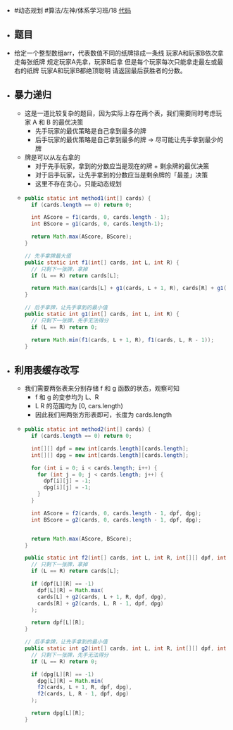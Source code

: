 - #动态规划 #算法/左神/体系学习班/18 [代码](https://github.com/singee-study/algorithm-java/blob/master/zuo-algorithm-2020/class18/Code02.java)
- ## 题目
- 给定一个整型数组arr，代表数值不同的纸牌排成一条线
  玩家A和玩家B依次拿走每张纸牌
  规定玩家A先拿，玩家B后拿
  但是每个玩家每次只能拿走最左或最右的纸牌
  玩家A和玩家B都绝顶聪明
  请返回最后获胜者的分数。
- ## 暴力递归
	- 这是一道比较复杂的题目，因为实际上存在两个表，我们需要同时考虑玩家 A 和 B 的最优决策
		- 先手玩家的最优策略是自己拿到最多的牌
		- 后手玩家的最优策略是自己拿到最多的牌 -> 尽可能让先手拿到最少的牌
	- 牌是可以从左右拿的
		- 对于先手玩家，拿到的分数应当是现在的牌 + 剩余牌的最优决策
		- 对于后手玩家，让先手拿到的分数应当是剩余牌的「最差」决策
		- 这里不存在贪心，只能动态规划
	- ```java
	  public static int method1(int[] cards) {
	    if (cards.length == 0) return 0;
	  
	    int AScore = f1(cards, 0, cards.length - 1);
	    int BScore = g1(cards, 0, cards.length-1);
	  
	    return Math.max(AScore, BScore);
	  }
	  
	  // 先手拿牌最大值
	  public static int f1(int[] cards, int L, int R) {
	    // 只剩下一张牌，拿掉
	    if (L == R) return cards[L];
	  
	    return Math.max(cards[L] + g1(cards, L + 1, R), cards[R] + g1(cards, L, R - 1));
	  }
	  
	  // 后手拿牌，让先手拿到的最小值
	  public static int g1(int[] cards, int L, int R) {
	    // 只剩下一张牌，先手无法得分
	    if (L == R) return 0;
	  
	    return Math.min(f1(cards, L + 1, R), f1(cards, L, R - 1));
	  }
	  ```
- ## 利用表缓存改写
	- 我们需要两张表来分别存储 f 和 g 函数的状态，观察可知
		- f 和 g 的变参均为 L、R
		- L R 的范围均为 [0, cars.length)
		- 因此我们用两张方形表即可，长度为 cards.length
	- ```java
	  public static int method2(int[] cards) {
	    if (cards.length == 0) return 0;
	  
	    int[][] dpf = new int[cards.length][cards.length];
	    int[][] dpg = new int[cards.length][cards.length];
	  
	    for (int i = 0; i < cards.length; i++) {
	      for (int j = 0; j < cards.length; j++) {
	        dpf[i][j] = -1;
	        dpg[i][j] = -1;
	      }
	    }
	  
	    int AScore = f2(cards, 0, cards.length - 1, dpf, dpg);
	    int BScore = g2(cards, 0, cards.length - 1, dpf, dpg);
	  
	  
	    return Math.max(AScore, BScore);
	  }
	  
	  public static int f2(int[] cards, int L, int R, int[][] dpf, int[][] dpg) {
	    // 只剩下一张牌，拿掉
	    if (L == R) return cards[L];
	  
	    if (dpf[L][R] == -1)
	      dpf[L][R] = Math.max(
	      cards[L] + g2(cards, L + 1, R, dpf, dpg),
	      cards[R] + g2(cards, L, R - 1, dpf, dpg)
	    );
	  
	    return dpf[L][R];
	  }
	  
	  // 后手拿牌，让先手拿到的最小值
	  public static int g2(int[] cards, int L, int R, int[][] dpf, int[][] dpg) {
	    // 只剩下一张牌，先手无法得分
	    if (L == R) return 0;
	  
	    if (dpg[L][R] == -1)
	      dpg[L][R] = Math.min(
	      f2(cards, L + 1, R, dpf, dpg),
	      f2(cards, L, R - 1, dpf, dpg)
	    );
	  
	    return dpg[L][R];
	  }
	  ```